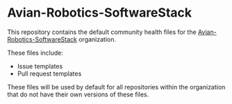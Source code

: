 # Avian-Robotics-SoftwareStack

This repository contains the default community health files for the [Avian-Robotics-SoftwareStack](https://github.com/Avian-Robotics-SoftwareStack) organization.

These files include:
- Issue templates
- Pull request templates

These files will be used by default for all repositories within the organization that do not have their own versions of these files.
